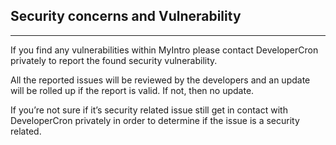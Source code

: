 ## Security concerns and Vulnerability

---

If you find any vulnerabilities within MyIntro please contact DeveloperCron privately to report the found security vulnerability.

All the reported issues will be reviewed by the developers and an update will be rolled up if the report is valid. If not, then no update.

If you’re not sure if it’s security related issue still get in contact with DeveloperCron privately in order to determine if the issue is a security related.

